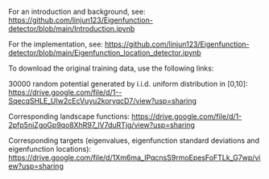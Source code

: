 For an introduction and background, see:
https://github.com/linjun123/Eigenfunction-detector/blob/main/Introduction.ipynb

For the implementation, see:
https://github.com/linjun123/Eigenfunction-detector/blob/main/Eigenfunction_location_detector.ipynb

To download the original training data, use the following links:

30000 random potential generated by i.i.d. uniform distribution in [0,10]: https://drive.google.com/file/d/1--SqecqSHLE_UIw2cEcVuyu2koryqcD7/view?usp=sharing

Corresponding landscape functions: https://drive.google.com/file/d/1-2pfp5niZgoGp9qo8XhR97_lV7duRTjg/view?usp=sharing

Corresponding targets (eigenvalues, eigenfunction standard deviations and eigenfunction locations): https://drive.google.com/file/d/1Xm6ma_IPqcnsS9rmoEpesFoFTLk_G7wp/view?usp=sharing
